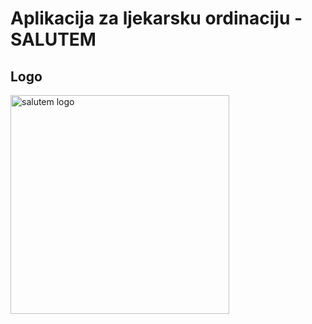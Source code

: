 # Aplikacija za ljekarsku ordinaciju - SALUTEM



## Logo
<img width="350" alt="salutem logo" src="https://user-images.githubusercontent.com/73299629/127243084-ccdd65b3-3d0b-4e94-a3b2-ca77db5e4aa0.png">

